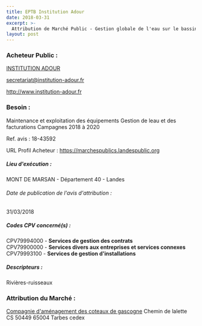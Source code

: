 ```yaml
---
title: EPTB Institution Adour
date: 2018-03-31
excerpt: >-
  Attribution de Marché Public - Gestion globale de l'eau sur le bassin versant de l'Adour et ses affluents en amont d'Aire-sur-l'Adour
layout: post
---
```


### Acheteur Public : 
<a href="/acheteur-138/siren-254002264"> INSTITUTION ADOUR</a><br/>



secretariat@institution-adour.fr


http://www.institution-adour.fr
### Besoin :

Maintenance et exploitation des équipements Gestion de leau et des facturations Campagnes 2018 à 2020

Ref. avis : 18-43592

URL Profil Acheteur : https://marchespublics.landespublic.org

##### Lieu d'exécution :

MONT DE MARSAN - Département 40 - Landes

###### Date de publication de l'avis d'attribution : 
31/03/2018

##### Codes CPV concerné(s) :
CPV79994000 - **Services de gestion des contrats** <br/>
CPV79900000 - **Services divers aux entreprises et services connexes** <br/>
CPV79993100 - **Services de gestion d'installations** <br/>

##### Descripteurs :
Rivières-ruisseaux <br/>

### Attribution du Marché :
<a href="/entreprise-573/siren-592780233"> Compagnie d'aménagement des coteaux de gascogne</a>    Chemin de lalette CS 50449 65004 Tarbes cedex <br/>
